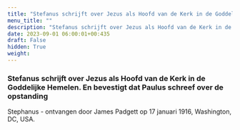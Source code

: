 ```yaml
---
title: "Stefanus schrijft over Jezus als Hoofd van de Kerk in de Goddelijke Hemelen. En bevestigt dat Paulus schreef over de opstanding"
menu_title: ""
description: "Stefanus schrijft over Jezus als Hoofd van de Kerk in de Goddelijke Hemelen. En bevestigt dat Paulus schreef over de opstanding"
date: 2023-09-01 06:00:01+00:435
draft: False
hidden: True
weight:
---
```

### Stefanus schrijft over Jezus als Hoofd van de Kerk in de Goddelijke Hemelen. En bevestigt dat Paulus schreef over de opstanding

Stephanus - ontvangen door James Padgett op 17 januari 1916, Washington, DC, USA.
